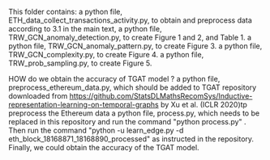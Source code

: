 This folder contains:
a python file, ETH_data_collect_transactions_activity.py, to obtain and preprocess data according to 3.1 in the main text,
a python file, TRW_GCN_anomaly_detection.py, to create Figure 1 and 2, and Table 1.
a python file, TRW_GCN_anomaly_pattern.py, to create Figure 3.
a python file, TRW_GCN_complexity.py, to create Figure 4.
a python file, TRW_prob_sampling.py, to create Figure 5.

HOW do we obtain the accuracy of TGAT model ?
a python file, preprocess_ethereum_data.py, which should be added to TGAT repository downloaded from https://github.com/StatsDLMathsRecomSys/Inductive-representation-learning-on-temporal-graphs by Xu et al. (ICLR 2020)tp preprocess the Ethereum data 
a python file, process.py, which needs to be replaced in this repository and run the command "python process.py" . Then run the command "python -u learn_edge.py -d eth_block_18168871_18168890_processed" as instructed in the repository. Finally, we could obtain the accuracy of the TGAT model. 